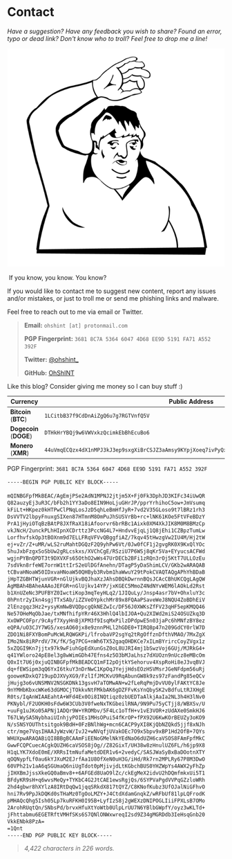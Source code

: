 # **Contact**

*Have a suggestion? Have any feedback you wish to share? Found an error, typo or dead link? Don't know who to troll? Feel free to drop me a line!*

![donvito](<donvito.png>)

​												If you know, you know. You know?

If you would like to contact me to suggest new content, report any issues and/or mistakes, or just to troll me or send me phishing links and malware. 

Feel free to reach out to me via email or Twitter.

> **Email:** `ohshint [at] protonmail.com`
> 
> **PGP Fingerprint:** `3681 8C7A 5364 6047 4D68 EE9D 5191 FA71 A552 392F`
> 
> **Twitter:** [@ohshint_](https://twitter.com/ohshint_)
> 
> **GitHub:** [OhShINT](https://github.com/ohshint) 

Like this blog? Consider giving me money so I can buy stuff :)

| Currency                | Public Address                                               |
| ----------------------- | ------------------------------------------------------------ |
| **Bitcoin** (**BTC**)   | `1LCitbB37f9CdDnAiZgQ6u7g7RGTVnfQ5V`                         |
| **Dogecoin** (**DOGE**) | `DTHkHrYBQj9w6VWVxkzQcimkEbBhEcuBo6`                         |
| **Monero** (**XMR**)    | `44uVmqECQzx4dX1nMPJ3kJ3ep9sxgXiBrCSJZ3aAmsy9KYpjXoeq7ivPyQxW1BNnx9MiwuH3nZNPPBU76mndoNwaQSUMbFf` |

PGP Fingerprint:   `3681 8C7A 5364 6047 4D68 EE9D 5191 FA71 A552 392F`

```
-----BEGIN PGP PUBLIC KEY BLOCK-----

mQINBGFpfMkBEAC/AgEmjPSe2AdN1MPNJ2jtjm5X+Fj0Fk3DphJD3KIFc34iUwQR
Q82auzyEj3uR3C/bFb2h1YY3aDo8EIN9HoLjuGHrJP/pprYrhihoC5ow+JmVsumq
kFiLt+HKpez0kHTPwClPNqLosJzD5qhLeBmHfJyR+7vd2V35GLoso9t7lBRz1rh3
DsVVTV2lbpyFnuxgSIXen87HTmnM8OmPuJhSUSVrBb+rc+lNK61KOe5FtVFeBDzY
PrA1jHyiOTqBzBAtP8JXfRaX18iAfoorvr6brRBc1Aixk0XM4XkJIK8M0M8BMzCp
vkJNcH/2unckPLhHIpnXCDrttz3PccNG4L7+HndvvEjqLj1Q8jEhi1CZBpzTumLw
LorfhvfskOp3tBOXnm9d7ELLFRqVFVvQBggfiAZ/7kqv45tHwzgVw2IU4M/Hj2tW
ej+vZr/Z+uMR/wLS2ruMahtDGQzF2Q9yhPw6Vt/0Jw0fCF1j2gvgRK0X9KxQlYOc
5huJxbFzgxSoSbUw2gRLcskxs/XVChCgE/RSziU7P6WSj8qKr5Va+EYyucsACFWd
wgjnPYBnQPDT3t9DXVXFs65OthO2wWs47UrDECb2BFi1zRQn3rOj5KtT7ULLOzEu
7sdVkn8rfeWE7ornW1ttIrS2eUlDGfAnehn/DTagP5yDaShimLCV/GKb2wARAQAB
tCBvaHNoaW50IDxvaHNoaW50QHByb3Rvbm1haWwuY29tPokCVAQTAQgAPhYhBDaB
jHpTZGBHTWjunVGR+nGlUjkvBQJhaXzJAhsDBQkDwrnnBQsJCAcCBhUKCQgLAgQW
AgMBAh4BAheAAAoJEFGR+nGlUjkv14YP/jxKGEC5MmoZ4NdNYvWEM6lAOkLd2Rst
b1XnUZeNc3PUFBYZ0IwctiKop3mqTeyHLq2/1JIQuLy/Jnsp4asr7bV+OhxluY3c
0hPntr2yIkn4sgjTTxSAb/iZZVeOYpkchMr89x8FQAaPSaveWeJ8NQU4ZoBDhEiV
2lEnzgqz3Hz2+ysyKmNwBVQDpcgQkNEZwIc/DF56J0XWKsZfFV23qHF5epKMQQ46
Ne57OHeMqObJae/txMNfhifpYRr46X3HhlQ4lbIJOA+Qu2XIWd2miS24OSUZkq3D
XxOWPCOFpr/9cAyf7XyyHnBjXPM3f9IsqMxPilzDPdpwE5n03jaPc6hMNfzBY8ez
eQPA/uO3CJY7WG5/xesAO60jx8e9znnPHLl2hGDE0+TIRQ8p47n209GdCY0rlW7D
ZDO1Ni8FXYBomPuMcWLRQWGKPi/lfrobaVP2sgYq2tRgOffznDfthVMAO/7MxZgX
IMo2Nx8iRPrdV/7K/fK/5g7PCG+nWh6TX52gaqOHDKCe7xILmBYrircCoyZVgx1z
5xZQGI9Kn7jjtx97k9wFiuhGpEdXunGsZ0oL8UJRI4mj1bSwzVoj6GUj/MJRkG4+
q41YWloro24pE8el3g8wWimGDh47Efns4z5O3bMJaLhsz7dXUOzn9nUcz8eMBcOm
Q0xIt7U6j0xjuQINBGFpfMkBEADCQ1mFI2pOjtkYSehoruv4XspRoHi8eJ3vqBVJ
dq+fEWSipm3qQ6YxI6tkuY3nDrNwC1KpOqJYejjHdsEOzHSVMsrJGeNFdpm56uRj
gooweKDxkQ719upDJXVyXG9/FzlIfJMCKvU9RqAbunGW8k9zs97zFandPg85eQCv
jHujg3o6vUNSMNV2NSGKDNk13gsvH7aTOMwAN+w2fLeRqPmjDvVU0ylFAKtYC8Je
9nYMHbKbxcWKe63dGMOCjTOkkvNtFMkbAK6gDZFFvKsYnQbySK2vBdfuLtRJXHgE
R0ts/IqAnWIAAEahtA+WFd4Ex0Oi8INQtiqz0zbUEDTaAlkjAaIa2NL3h4H3lNv0
PKNybl/F2UOKH0sFdw6W3CUb3V0fweNxTKGbeilRNA/9N9Pu75yCTjj8/WBXSv/U
+uuFg1uJKo05APNj1ADQr9W+YROMbv/5F4Lc1oTfH+v1vE3VOR+zUdAXe0SmkHJ6
T67LWySA5NybhaiUInhjyPOIEs1MHsOPui54fKrOP+fPX92U6KwKOrBEUZy3oKO9
N/sSNSYOUThtsitgok9BdH+0FzBNlhWg+mcn6CACP9yXI8KjQbNZQkd5jjf8xNJh
ctr/mge7VqsIHAAJyWzvW/IvJ2+wNVqfjUVakOEc7O9x5bpv9xBP1Hd2OfB+7QYs
WHUXpwARAQABiQI8BBgBCAAmFiEENoGMelNkYEdNaO6dUZH6caVSOS8FAmFpfMkC
GwwFCQPCuecACgkQUZH6caVSOS8jOg//Z82GixT/UH38w8zHnulUZ6FL/h6jp9X8
H1qLYK7XdoE0mE/XRRsItmNufaMetdDER1v6+2vedyC/SASJWaSyBxBaDOotnXTY
qOQNypfLf0au6kYJXuM2EJrfAa1U8OfXeN0uH3G/iHd/Rk7rn2MPLRy67P8M3DwO
60VPh21v1aA6qSGUmaQ6niUgTdot0pMjivjdLtKGbchBUS0YHZWpYs4AWX2yFhZp
jIHXBmJjssXkeGQ0aBmv8++6AFGEd8UaO9lZc/ckEgMeX2idvU2hDQmfmkxUi5T1
BFdyKR9sH+q6wvsMeQy+TYKbC4G2JtCAE1ewsRgjQs/6SYPVaPgdVVPqGZzloWRh
2hd4gbwr8hXYlzA8IRtDqQw1jqqSRkdX817tQYZ/C8KNofKubz3UfOJalNiGFhvO
hni7Rv9PpJkDQKd0sTHaMz0TgOoLMZY+J4CtdXdamGnqkZ/wRFbUf81lpLQFrodK
pMHAQcQhg5Ish05Lp7kuRFKH0I95B+LyfIzS8j2gWEXzDNIPOGLIiiFPXLsB7OMo
2ArohRUqtQn/SNbsPd/brvxHfuXtYoWtb0UlpLrUU7N6YBlbGWpfY/oyz3wKLTd+
jFhttabmu6EGETRftVMHfSKs6S7QNlONWxwreqI2sd9Z34gMGRDdb3IeHsqGnb20
VkkENbk8PzA=
=1Qnt
-----END PGP PUBLIC KEY BLOCK-----
```

> *4,422 characters in 226 words.*
